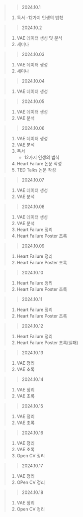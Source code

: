 > > 2024.10.1
> 1. 독서
>     -12가지 인생의 법칛

> > 2024.10.2
> 1. VAE 데이터 생성 및 분석
> 2. 세미나

> > 2024.10.03
> 1. VAE 데이터 생성
> 2. 세미나

> > 2024.10.04
> 1. VAE 데이터 생성

> > 2024.10.05
> 1. VAE 데이터 생성
> 2. VAE 분석

> > 2024.10.06
> 1. VAE 데이터 생성
> 2. VAE 분석
> 3. 독서
>    - 12가지 인생의 법칙
> 4. Heart Failure 논문 작성
> 5. TED Talks 논문 작성

> > 2024.10.07
> 1. VAE 데이터 생성
> 2. VAE 분석

> > 2024.10.08
> 1. VAE 데이터 생성
> 2. VAE 분석
> 3. Heart Failure 정리
> 4. Heart Failure Poster 초록

> > 2024.10.09
> 1. Heart Failure 정리
> 2. Heart Failure Poster 초록

> > 2024.10.10
> 1. Heart Failure 정리
> 2. Heart Failure Poster 초록

> > 2024.10.11
> 1. Heart Failure 정리
> 2. Heart Failure Poster 초록

> > 2024.10.12
> 1. Heart Failure 정리
> 2. Heart Failure Poster 초록(실패)

> > 2024.10.13
> 1. VAE 정리
> 2. VAE 초록

> > 2024.10.14
> 1. VAE 정리
> 2. VAE 초록

> > 2024.10.15
> 1. VAE 정리
> 2. VAE 초록

> > 2024.10.16
> 1. VAE 정리
> 2. VAE 초록
> 3. Open CV 정리

> > 2024.10.17
> 1. VAE 정리
> 2. OPen CV 정리

> > 2024.10.18
> 1. VAE 정리
> 2. Open CV 정리
